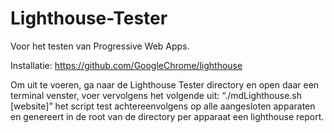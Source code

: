 # Lighthouse-Tester

Voor het testen van Progressive Web Apps.

Installatie: https://github.com/GoogleChrome/lighthouse

Om uit te voeren, ga naar de Lighthouse Tester directory en open daar een terminal venster, voer vervolgens het volgende uit: “./mdLighthouse.sh [website]” het script test achtereenvolgens op alle aangesloten apparaten en genereert in de root van de directory per apparaat een lighthouse report. 
